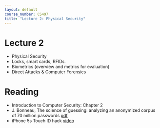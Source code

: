 ```yaml
---
layout: default
course_number: CS497
title: "Lecture 2: Physical Security"
---
```


# Lecture 2

- Physical Security
- Locks, smart cards, RFIDs.
- Biometrics (overview and metrics for evaluation)
- Direct Attacks & Computer Forensics

# Reading 

- Introduction to Computer Security: Chapter 2
- J. Bonneau, The science of guessing: analyzing an anonymized corpus of 70 million passwords [pdf](http://www.jbonneau.com/doc/B12-IEEESP-analyzing_70M_anonymized_passwords.pdf)
- iPhone 5s Touch ID hack [video](https://www.heise.de/video/artikel/iPhone-5s-Touch-ID-hack-in-detail-1966044.html)
